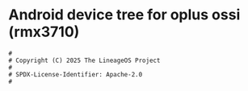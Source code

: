 # Android device tree for oplus ossi (rmx3710)

```
#
# Copyright (C) 2025 The LineageOS Project
#
# SPDX-License-Identifier: Apache-2.0
#
```

